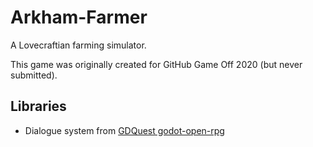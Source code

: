 # Arkham-Farmer
A Lovecraftian farming simulator.

This game was originally created for GitHub Game Off 2020 (but never submitted).

## Libraries
- Dialogue system from [GDQuest godot-open-rpg](https://github.com/GDQuest/godot-open-rpg)
